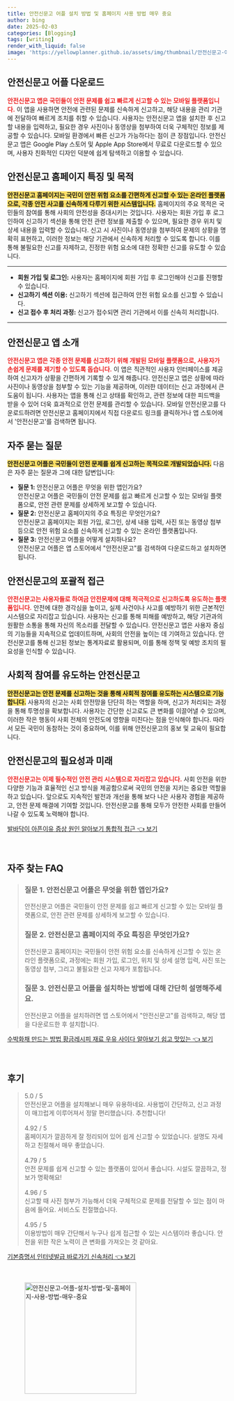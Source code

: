 ```yaml
---
title: 안전신문고 어플 설치 방법 및 홈페이지 사용 방법 매우 중요
author: bing
date: 2025-02-03
categories: [Blogging]
tags: [writing]
render_with_liquid: false
image: 'https://yellowplanner.github.io/assets/img/thumbnail/안전신문고-어플-설치-방법-및-홈페이지-사용-방법-매우-중요.webp'
---
```



<h2 id='안전신문고어플다운로드'>안전신문고 어플 다운로드</h2>

<p><b><span style="color: #ee2323;">안전신문고 앱은 국민들이 안전 문제를 쉽고 빠르게 신고할 수 있는 모바일 플랫폼입니다.</span></b> 이 앱을 사용하면 안전에 관련된 문제를 신속하게 신고하고, 해당 내용을 관리 기관에 전달하여 빠르게 조치를 취할 수 있습니다. 사용자는 안전신문고 앱을 설치한 후 신고할 내용을 입력하고, 필요한 경우 사진이나 동영상을 첨부하여 더욱 구체적인 정보를 제공할 수 있습니다. 모바일 환경에서 빠른 신고가 가능하다는 점이 큰 장점입니다. 안전신문고 앱은 Google Play 스토어 및 Apple App Store에서 무료로 다운로드할 수 있으며, 사용자 친화적인 디자인 덕분에 쉽게 탐색하고 이용할 수 있습니다.</p>

<h2 id='안전신문고홈페이지특징'>안전신문고 홈페이지 특징 및 목적</h2>

<p><b><span style="background-color: #ffe066;">안전신문고 홈페이지는 국민이 안전 위험 요소를 간편하게 신고할 수 있는 온라인 플랫폼으로, 각종 안전 사고를 신속하게 다루기 위한 시스템입니다.</span></b> 홈페이지의 주요 목적은 국민들의 참여를 통해 사회의 안전성을 증대시키는 것입니다. 사용자는 회원 가입 후 로그인하여 신고하기 섹션을 통해 안전 관련 정보를 제출할 수 있으며, 필요한 경우 위치 및 상세 내용을 입력할 수 있습니다. 신고 시 사진이나 동영상을 첨부하여 문제의 상황을 명확히 표현하고, 이러한 정보는 해당 기관에서 신속하게 처리할 수 있도록 합니다. 이를 통해 불필요한 신고를 자제하고, 진정한 위험 요소에 대한 정확한 신고를 유도할 수 있습니다.</p>

<hr />

<ul>
    <li><b>회원 가입 및 로그인:</b> 사용자는 홈페이지에 회원 가입 후 로그인해야 신고를 진행할 수 있습니다.</li>
    <li><b>신고하기 섹션 이용:</b> 신고하기 섹션에 접근하여 안전 위험 요소를 신고할 수 있습니다.</li>
    <li><b>신고 접수 후 처리 과정:</b> 신고가 접수되면 관리 기관에서 이를 신속히 처리합니다.</li>
</ul>

<hr />

<h2 id='안전신문고앱소개'>안전신문고 앱 소개</h2>

<p><b><span style="color: #ee2323;">안전신문고 앱은 각종 안전 문제를 신고하기 위해 개발된 모바일 플랫폼으로, 사용자가 손쉽게 문제를 제기할 수 있도록 돕습니다.</span></b> 이 앱은 직관적인 사용자 인터페이스를 제공하여 신고자가 상황을 간편하게 기록할 수 있게 해줍니다. 안전신문고 앱은 상황에 따라 사진이나 동영상을 첨부할 수 있는 기능을 제공하며, 이러한 데이터는 신고 과정에서 큰 도움이 됩니다. 사용자는 앱을 통해 신고 상태를 확인하고, 관련 정보에 대한 피드백을 받을 수 있어 더욱 효과적으로 안전 문제를 관리할 수 있습니다. 모바일 안전신문고를 다운로드하려면 안전신문고 홈페이지에서 직접 다운로드 링크를 클릭하거나 앱 스토어에서 '안전신문고'를 검색하면 됩니다.</p>

<h2 id='자주묻는질문'>자주 묻는 질문</h2>

<p><b><span style="background-color: #ffe066;">안전신문고 어플은 국민들이 안전 문제를 쉽게 신고하는 목적으로 개발되었습니다.</span></b> 다음은 자주 묻는 질문과 그에 대한 답변입니다:</p>

<ul>
    <li><b>질문 1:</b> 안전신문고 어플은 무엇을 위한 앱인가요?<br>안전신문고 어플은 국민들이 안전 문제를 쉽고 빠르게 신고할 수 있는 모바일 플랫폼으로, 안전 관련 문제를 상세하게 보고할 수 있습니다.</li>
    <li><b>질문 2:</b> 안전신문고 홈페이지의 주요 특징은 무엇인가요?<br>안전신문고 홈페이지는 회원 가입, 로그인, 상세 내용 입력, 사진 또는 동영상 첨부 등으로 안전 위험 요소를 신속하게 신고할 수 있는 온라인 플랫폼입니다.</li>
    <li><b>질문 3:</b> 안전신문고 어플을 어떻게 설치하나요?<br>안전신문고 어플은 앱 스토어에서 "안전신문고"를 검색하여 다운로드하고 설치하면 됩니다.</li>
</ul>

<h2 id='안전신문고포괄적접근'>안전신문고의 포괄적 접근</h2>

<p><b><span style="color: #ee2323;">안전신문고는 사용자들로 하여금 안전문제에 대해 적극적으로 신고하도록 유도하는 플랫폼입니다.</span></b> 안전에 대한 경각심을 높이고, 실제 사건이나 사고를 예방하기 위한 근본적인 시스템으로 자리잡고 있습니다. 사용자는 신고를 통해 피해를 예방하고, 해당 기관과의 원활한 소통을 통해 자신의 목소리를 전달할 수 있습니다. 안전신문고 앱은 사용자 중심의 기능들을 지속적으로 업데이트하며, 사회의 안전을 높이는 데 기여하고 있습니다. 안전신문고를 통해 신고된 정보는 통계자료로 활용되며, 이를 통해 정책 및 예방 조치의 필요성을 인식할 수 있습니다.</p>

<h2 id='참여유도'>사회적 참여를 유도하는 안전신문고</h2>

<p><b><span style="background-color: #ffe066;">안전신문고는 안전 문제를 신고하는 것을 통해 사회적 참여를 유도하는 시스템으로 기능합니다.</span></b> 사용자의 신고는 사회 안전망을 단단히 하는 역할을 하며, 신고가 처리되는 과정을 통해 투명성을 확보합니다. 사용자는 간단한 신고로도 큰 변화를 이끌어낼 수 있으며, 이러한 작은 행동이 사회 전체의 안전도에 영향을 미친다는 점을 인식해야 합니다. 따라서 모든 국민이 동참하는 것이 중요하며, 이를 위해 안전신문고의 홍보 및 교육이 필요합니다.</p>

<h2 id='결론'>안전신문고의 필요성과 미래</h2>

<p><b><span style="color: #ee2323;">안전신문고는 이제 필수적인 안전 관리 시스템으로 자리잡고 있습니다.</span></b> 사회 안전을 위한 다양한 기능과 효율적인 신고 방식을 제공함으로써 국민의 안전을 지키는 중요한 역할을 하고 있습니다. 앞으로도 지속적인 발전과 개선을 통해 보다 나은 사용자 경험을 제공하고, 안전 문제 해결에 기여할 것입니다. 안전신문고를 통해 모두가 안전한 사회를 만들어 나갈 수 있도록 노력해야 합니다.</p>


<p><a class="click-button" title="발바닥이 아픈이유 증상 원인 알아보기 통합적 접근" href="https://yellowplanner.github.io/posts/%EB%B0%9C%EB%B0%94%EB%8B%A5%EC%9D%B4-%EC%95%84%ED%94%88%EC%9D%B4%EC%9C%A0-%EC%A6%9D%EC%83%81-%EC%9B%90%EC%9D%B8-%EC%95%8C%EC%95%84%EB%B3%B4%EA%B8%B0-%ED%86%B5%ED%95%A9%EC%A0%81-%EC%A0%91%EA%B7%BC/" rel="dofollow">발바닥이 아픈이유 증상 원인 알아보기 통합적 접근 👈 보기</a></p><br>
<h2 id='자주_찾는_FAQ'>자주 찾는 FAQ</h2>
<div itemscope="" itemtype="https://schema.org/FAQPage">
<blockquote>
<div itemscope="" itemprop="mainEntity" itemtype="https://schema.org/Question">
<h3 itemprop="name">질문 1. 안전신문고 어플은 무엇을 위한 앱인가요?</h3>
<div itemscope="" itemprop="acceptedAnswer" itemtype="https://schema.org/Answer">
<span itemprop="text">
<p>안전신문고 어플은 국민들이 안전 문제를 쉽고 빠르게 신고할 수 있는 모바일 플랫폼으로, 안전 관련 문제를 상세하게 보고할 수 있습니다.</p>
</span>
</div>
</div>
<div itemscope="" itemprop="mainEntity" itemtype="https://schema.org/Question">
<h3 itemprop="name">질문 2. 안전신문고 홈페이지의 주요 특징은 무엇인가요?</h3>
<div itemscope="" itemprop="acceptedAnswer" itemtype="https://schema.org/Answer">
<span itemprop="text">
<p>안전신문고 홈페이지는 국민들이 안전 위험 요소를 신속하게 신고할 수 있는 온라인 플랫폼으로, 과정에는 회원 가입, 로그인, 위치 및 상세 설명 입력, 사진 또는 동영상 첨부, 그리고 불필요한 신고 자제가 포함됩니다.</p>
</span>
</div>
</div>
<div itemscope="" itemprop="mainEntity" itemtype="https://schema.org/Question">
<h3 itemprop="name">질문 3. 안전신문고 어플을 설치하는 방법에 대해 간단히 설명해주세요.</h3>
<div itemscope="" itemprop="acceptedAnswer" itemtype="https://schema.org/Answer">
<span itemprop="text">
<p>안전신문고 어플을 설치하려면 앱 스토어에서 "안전신문고"를 검색하고, 해당 앱을 다운로드한 후 설치합니다.</p>
</span>
</div>
</div>
</blockquote>
</div>
<p><a class="click-button" title="수박화채 만드는 방법 황금레시피 재료 우유 사이다 알아보기 쉽고 맛있는" href="https://yellowplanner.github.io/posts/%EC%88%98%EB%B0%95%ED%99%94%EC%B1%84-%EB%A7%8C%EB%93%9C%EB%8A%94-%EB%B0%A9%EB%B2%95-%ED%99%A9%EA%B8%88%EB%A0%88%EC%8B%9C%ED%94%BC-%EC%9E%AC%EB%A3%8C-%EC%9A%B0%EC%9C%A0-%EC%82%AC%EC%9D%B4%EB%8B%A4-%EC%95%8C%EC%95%84%EB%B3%B4%EA%B8%B0-%EC%89%BD%EA%B3%A0-%EB%A7%9B%EC%9E%88%EB%8A%94/" rel="dofollow">수박화채 만드는 방법 황금레시피 재료 우유 사이다 알아보기 쉽고 맛있는 👈 보기</a></p><br>
<h2 id='후기'>후기</h2>
<div itemscope itemtype="https://schema.org/Product">
  <blockquote>
  <div itemprop="review" itemscope itemtype="https://schema.org/Review">
      <div itemprop="reviewRating" itemscope itemtype="https://schema.org/Rating"> <span itemprop="ratingValue">5.0</span> / <span itemprop="bestRating">5</span> </div>
      <span itemprop="reviewBody">안전신문고 어플을 설치해보니 매우 유용하네요. 사용법이 간단하고, 신고 과정이 매끄럽게 이루어져서 정말 편리했습니다. 추천합니다!</span>
  </div>
  <br>
  <div itemprop="review" itemscope itemtype="https://schema.org/Review">
      <div itemprop="reviewRating" itemscope itemtype="https://schema.org/Rating"> <span itemprop="ratingValue">4.92</span> / <span itemprop="bestRating">5</span> </div>
      <span itemprop="reviewBody">홈페이지가 깔끔하게 잘 정리되어 있어 쉽게 신고할 수 있었습니다. 설명도 자세하고 친절해서 매우 좋았습니다.</span>
  </div>
  <br>
  <div itemprop="review" itemscope itemtype="https://schema.org/Review">
      <div itemprop="reviewRating" itemscope itemtype="https://schema.org/Rating"> <span itemprop="ratingValue">4.79</span> / <span itemprop="bestRating">5</span> </div>
      <span itemprop="reviewBody">안전 문제를 쉽게 신고할 수 있는 플랫폼이 있어서 좋습니다. 시설도 깔끔하고, 정보가 명확해요!</span>
  </div>
  <br>
  <div itemprop="review" itemscope itemtype="https://schema.org/Review">
      <div itemprop="reviewRating" itemscope itemtype="https://schema.org/Rating"> <span itemprop="ratingValue">4.96</span> / <span itemprop="bestRating">5</span> </div>
      <span itemprop="reviewBody">신고할 때 사진 첨부가 가능해서 더욱 구체적으로 문제를 전달할 수 있는 점이 마음에 들어요. 서비스도 친절했습니다.</span>
  </div>
  <br>
  <div itemprop="review" itemscope itemtype="https://schema.org/Review">
      <div itemprop="reviewRating" itemscope itemtype="https://schema.org/Rating"> <span itemprop="ratingValue">4.95</span> / <span itemprop="bestRating">5</span> </div>
      <span itemprop="reviewBody">이용방법이 매우 간단해서 누구나 쉽게 접근할 수 있는 시스템이라 좋습니다. 안전을 위한 작은 노력이 큰 변화를 가져오는 것 같아요.</span>
  </div>
  </blockquote>
</div>
<p><a class="click-button" title="기본증명서 인터넷발급 바로가기 신속처리" href="https://yellowplanner.github.io/posts/%EA%B8%B0%EB%B3%B8%EC%A6%9D%EB%AA%85%EC%84%9C-%EC%9D%B8%ED%84%B0%EB%84%B7%EB%B0%9C%EA%B8%89-%EB%B0%94%EB%A1%9C%EA%B0%80%EA%B8%B0-%EC%8B%A0%EC%86%8D%EC%B2%98%EB%A6%AC/" rel="dofollow">기본증명서 인터넷발급 바로가기 신속처리 👈 보기</a></p><br>
<figure class="image"><img src="https://yellowplanner.github.io/assets/img/thumbnail/안전신문고-어플-설치-방법-및-홈페이지-사용-방법-매우-중요.webp" alt="안전신문고-어플-설치-방법-및-홈페이지-사용-방법-매우-중요" width="256" height="256"></figure>